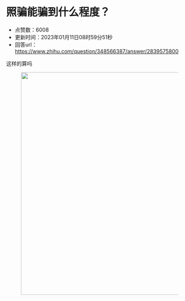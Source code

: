# 照骗能骗到什么程度？
- 点赞数：6008
- 更新时间：2023年01月11日08时59分51秒
- 回答url：https://www.zhihu.com/question/348566387/answer/2839575800
<body>
 <p data-pid="7GnOrDSG">这样的算吗</p>
 <figure data-size="normal">
  <img src="https://pica.zhimg.com/50/v2-56a484d1ffa93936a019f44ae54108df_720w.jpg?source=1940ef5c" data-rawwidth="600" data-rawheight="597" data-size="normal" data-original-token="v2-aa0deb8e0e867b882c2c06d57038239b" data-default-watermark-src="https://pic1.zhimg.com/50/v2-8c8604df3864dce7e1c91b0714a23304_720w.jpg?source=1940ef5c" class="origin_image zh-lightbox-thumb" width="600" data-original="https://picx.zhimg.com/v2-56a484d1ffa93936a019f44ae54108df_r.jpg?source=1940ef5c">
 </figure>
 <p></p>
</body>